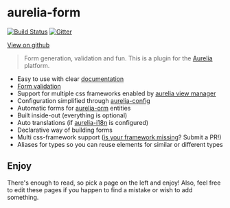 # aurelia-form

[![Build Status](https://travis-ci.org/SpoonX/aurelia-form.svg?branch=master)](https://travis-ci.org/SpoonX/aurelia-form)
[![Gitter](https://img.shields.io/gitter/room/nwjs/nw.js.svg?maxAge=2592000?style=plastic)](https://gitter.im/SpoonX/Dev)

[View on github](https://github.com/spoonx/aurelia-form)

> Form generation, validation and fun. This is a plugin for the [Aurelia](http://www.aurelia.io/) platform.

- Easy to use with clear [documentation](http://aurelia-form.spoonx.org/)
- [Form validation](https://github.com/SpoonX/aurelia-form-validation)
- Support for multiple css frameworks enabled by [aurelia view manager](https://aurelia-view-manager.spoonx.org/)
- Configuration simplified through [aurelia-config](https://aurelia-config.spoonx.org/)
- Automatic forms for [aurelia-orm](https://aurelia-orm.spoonx.org/) entities
- Built inside-out (everything is optional)
- Auto translations (if [aurelia-i18n](https://github.com/aurelia/i18n) is configured)
- Declarative way of building forms
- Multi css-framework support ([is your framework missing](https://github.com/SpoonX/aurelia-form/tree/master/src/component/view)? Submit a PR!)
- Aliases for types so you can reuse elements for similar or different types

## Enjoy

There's enough to read, so pick a page on the left and enjoy! Also, feel free to edit these pages if you happen to find a mistake or wish to add something.
